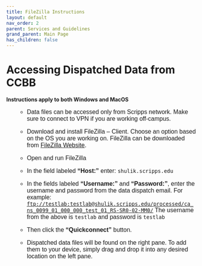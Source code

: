 ```yaml
---
title: FileZilla Instructions
layout: default
nav_order: 2
parent: Services and Guidelines
grand_parent: Main Page
has_children: false
---
```


# Accessing Dispatched Data from CCBB

**Instructions apply to both Windows and MacOS**

<ol style="font-family: Arial; font-size: 16px;">

-   Data files can be accessed only from Scripps network. Make sure to
    connect to VPN if you are working off-campus.

-   Download and install FileZilla – Client. Choose an option based on
    the OS you are working on. FileZilla can be downloaded from
    <a href="https://filezilla-project.org/download.php?type=client">FileZilla
    Website</a>.

-   Open and run FileZilla

-   In the field labeled **“Host:”** enter:
    <code>shulik.scripps.edu</code>

-   In the fields labeled **“Username:”** and **“Password:”**, enter the
    username and password from the data dispatch email. For example:
    <code><ftp://testlab:testlab@shulik.scripps.edu/processed/ca_ns_0099_01_000_000_test_01_RS-SR0-02-MM0/></code>
    The username from the above is <code>testlab</code> and password is
    <code>testlab</code>

-   Then click the **“Quickconnect”** button.

-   Dispatched data files will be found on the right pane. To add them
    to your device, simply drag and drop it into any desired location on
    the left pane.

</ol>
